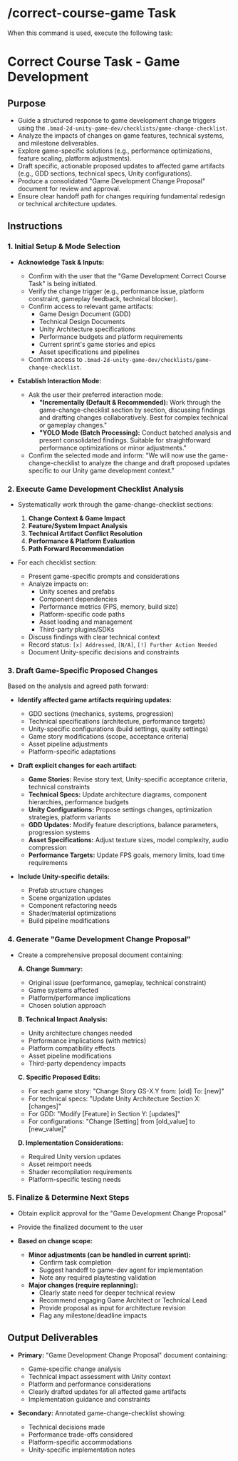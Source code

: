 # /correct-course-game Task

When this command is used, execute the following task:

<!-- Powered by BMAD™ Core -->

# Correct Course Task - Game Development

## Purpose

- Guide a structured response to game development change triggers using the `.bmad-2d-unity-game-dev/checklists/game-change-checklist`.
- Analyze the impacts of changes on game features, technical systems, and milestone deliverables.
- Explore game-specific solutions (e.g., performance optimizations, feature scaling, platform adjustments).
- Draft specific, actionable proposed updates to affected game artifacts (e.g., GDD sections, technical specs, Unity configurations).
- Produce a consolidated "Game Development Change Proposal" document for review and approval.
- Ensure clear handoff path for changes requiring fundamental redesign or technical architecture updates.

## Instructions

### 1. Initial Setup & Mode Selection

- **Acknowledge Task & Inputs:**
  - Confirm with the user that the "Game Development Correct Course Task" is being initiated.
  - Verify the change trigger (e.g., performance issue, platform constraint, gameplay feedback, technical blocker).
  - Confirm access to relevant game artifacts:
    - Game Design Document (GDD)
    - Technical Design Documents
    - Unity Architecture specifications
    - Performance budgets and platform requirements
    - Current sprint's game stories and epics
    - Asset specifications and pipelines
  - Confirm access to `.bmad-2d-unity-game-dev/checklists/game-change-checklist`.

- **Establish Interaction Mode:**
  - Ask the user their preferred interaction mode:
    - **"Incrementally (Default & Recommended):** Work through the game-change-checklist section by section, discussing findings and drafting changes collaboratively. Best for complex technical or gameplay changes."
    - **"YOLO Mode (Batch Processing):** Conduct batched analysis and present consolidated findings. Suitable for straightforward performance optimizations or minor adjustments."
  - Confirm the selected mode and inform: "We will now use the game-change-checklist to analyze the change and draft proposed updates specific to our Unity game development context."

### 2. Execute Game Development Checklist Analysis

- Systematically work through the game-change-checklist sections:
  1. **Change Context & Game Impact**
  2. **Feature/System Impact Analysis**
  3. **Technical Artifact Conflict Resolution**
  4. **Performance & Platform Evaluation**
  5. **Path Forward Recommendation**

- For each checklist section:
  - Present game-specific prompts and considerations
  - Analyze impacts on:
    - Unity scenes and prefabs
    - Component dependencies
    - Performance metrics (FPS, memory, build size)
    - Platform-specific code paths
    - Asset loading and management
    - Third-party plugins/SDKs
  - Discuss findings with clear technical context
  - Record status: `[x] Addressed`, `[N/A]`, `[!] Further Action Needed`
  - Document Unity-specific decisions and constraints

### 3. Draft Game-Specific Proposed Changes

Based on the analysis and agreed path forward:

- **Identify affected game artifacts requiring updates:**
  - GDD sections (mechanics, systems, progression)
  - Technical specifications (architecture, performance targets)
  - Unity-specific configurations (build settings, quality settings)
  - Game story modifications (scope, acceptance criteria)
  - Asset pipeline adjustments
  - Platform-specific adaptations

- **Draft explicit changes for each artifact:**
  - **Game Stories:** Revise story text, Unity-specific acceptance criteria, technical constraints
  - **Technical Specs:** Update architecture diagrams, component hierarchies, performance budgets
  - **Unity Configurations:** Propose settings changes, optimization strategies, platform variants
  - **GDD Updates:** Modify feature descriptions, balance parameters, progression systems
  - **Asset Specifications:** Adjust texture sizes, model complexity, audio compression
  - **Performance Targets:** Update FPS goals, memory limits, load time requirements

- **Include Unity-specific details:**
  - Prefab structure changes
  - Scene organization updates
  - Component refactoring needs
  - Shader/material optimizations
  - Build pipeline modifications

### 4. Generate "Game Development Change Proposal"

- Create a comprehensive proposal document containing:

  **A. Change Summary:**
  - Original issue (performance, gameplay, technical constraint)
  - Game systems affected
  - Platform/performance implications
  - Chosen solution approach

  **B. Technical Impact Analysis:**
  - Unity architecture changes needed
  - Performance implications (with metrics)
  - Platform compatibility effects
  - Asset pipeline modifications
  - Third-party dependency impacts

  **C. Specific Proposed Edits:**
  - For each game story: "Change Story GS-X.Y from: [old] To: [new]"
  - For technical specs: "Update Unity Architecture Section X: [changes]"
  - For GDD: "Modify [Feature] in Section Y: [updates]"
  - For configurations: "Change [Setting] from [old_value] to [new_value]"

  **D. Implementation Considerations:**
  - Required Unity version updates
  - Asset reimport needs
  - Shader recompilation requirements
  - Platform-specific testing needs

### 5. Finalize & Determine Next Steps

- Obtain explicit approval for the "Game Development Change Proposal"
- Provide the finalized document to the user

- **Based on change scope:**
  - **Minor adjustments (can be handled in current sprint):**
    - Confirm task completion
    - Suggest handoff to game-dev agent for implementation
    - Note any required playtesting validation
  - **Major changes (require replanning):**
    - Clearly state need for deeper technical review
    - Recommend engaging Game Architect or Technical Lead
    - Provide proposal as input for architecture revision
    - Flag any milestone/deadline impacts

## Output Deliverables

- **Primary:** "Game Development Change Proposal" document containing:
  - Game-specific change analysis
  - Technical impact assessment with Unity context
  - Platform and performance considerations
  - Clearly drafted updates for all affected game artifacts
  - Implementation guidance and constraints

- **Secondary:** Annotated game-change-checklist showing:
  - Technical decisions made
  - Performance trade-offs considered
  - Platform-specific accommodations
  - Unity-specific implementation notes
